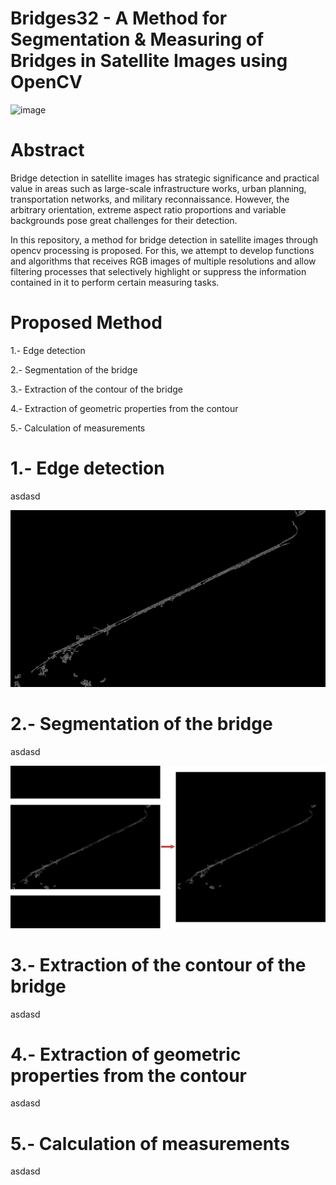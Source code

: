 # Bridges32 - A Method for Segmentation & Measuring of Bridges in Satellite Images using OpenCV

![image](readme_images/001.png)

# Abstract

Bridge detection in satellite images has strategic significance and practical value in areas such as large-scale infrastructure works, urban planning, transportation networks, and military reconnaissance. However, the arbitrary orientation, extreme aspect ratio proportions and variable backgrounds pose great challenges for their detection.

In this repository, a method for bridge detection in satellite images through opencv processing is proposed. For this, we attempt to develop functions and algorithms that receives RGB images of multiple resolutions and allow filtering processes that selectively highlight or suppress the information contained in it to perform certain measuring tasks. 

# Proposed Method

1.- Edge detection

2.- Segmentation of the bridge

3.- Extraction of the contour of the bridge

4.- Extraction of geometric properties from the contour

5.- Calculation of measurements

# 1.- Edge detection

asdasd

![image](readme_images/002.png)

# 2.- Segmentation of the bridge

asdasd

![image](readme_images/003.png)

# 3.- Extraction of the contour of the bridge

asdasd

# 4.- Extraction of geometric properties from the contour

asdasd

# 5.- Calculation of measurements

asdasd
